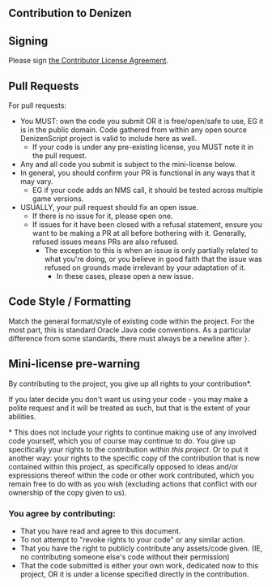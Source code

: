 Contribution to Denizen
-----------------------

## Signing

Please sign [the Contributor License Agreement](https://cla-assistant.io/DenizenScript/Denizen-For-Bukkit).

## Pull Requests

For pull requests:
- You MUST: own the code you submit OR it is free/open/safe to use, EG it is in the public domain. Code gathered from within any open source DenizenScript project is valid to include here as well.
	- If your code is under any pre-existing license, you MUST note it in the pull request.
- Any and all code you submit is subject to the mini-license below.
- In general, you should confirm your PR is functional in any ways that it may vary.
	- EG if your code adds an NMS call, it should be tested across multiple game versions.
- USUALLY, your pull request should fix an open issue.
	- If there is no issue for it, please open one.
	- If issues for it have been closed with a refusal statement, ensure you want to be making a PR at all before bothering with it. Generally, refused issues means PRs are also refused.
		- The exception to this is when an issue is only partially related to what you're doing, or you believe in good faith that the issue was refused on grounds made irrelevant by your adaptation of it.
			- In these cases, please open a new issue.

## Code Style / Formatting

Match the general format/style of existing code within the project. For the most part, this is standard Oracle Java code conventions. As a particular difference from some standards, there must always be a newline after `}`.

## Mini-license pre-warning

By contributing to the project, you give up all rights to your contribution\*.

If you later decide you don't want us using your code - you may make a polite request and it will be treated as such, but that is the extent of your abilities.

\* This does not include your rights to continue making use of any involved code yourself, which you of course may continue to do. You give up specifically your rights to the contribution *within this project*. Or to put it another way: your rights to the specific copy of the contribution that is now contained within this project, as specifically opposed to ideas and/or expressions thereof within the code or other work contributed, which you remain free to do with as you wish (excluding actions that conflict with our ownership of the copy given to us).

### You agree by contributing:

- That you have read and agree to this document.
- To not attempt to "revoke rights to your code" or any similar action.
- That you have the right to publicly contribute any assets/code given. (IE, no contributing someone else's code without their permission)
- That the code submitted is either your own work, dedicated now to this project, OR it is under a license specified directly in the contribution.
